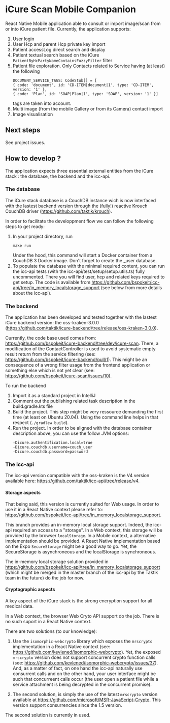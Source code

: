 # iCure Scan Mobile Companion

React Native Mobile application able to consult or import image/scan from or into iCure patient file. Currently, the application supports: 

1. User login
2. User Hcp and parent Hcp private key import
3. Patient accessLog direct search and display
3. Patient textual search based on the iCure `PatientByHcPartyNameContainsFuzzyFilter` filter
4. Patient file exploration. Only Contacts related to Service having (at least) the following 
   ``` 
   DOCUMENT_SERVICE_TAGS: CodeStub[] = [
   { code: 'document', id: 'CD-ITEM|document|1', type: 'CD-ITEM', version: '1' },
   { code: 'Plan', id: 'SOAP|Plan|1', type: 'SOAP', version: '1' }]
   ``` 
   tags are taken into account.
5. Multi image (from the mobile Gallery or from its Camera) contact import
6. Image visualisation

## Next steps

See project issues.

## How to develop ?
The application expects three essential external entities from the iCure stack : the database, the backend and the icc-api.

### The database
The iCure stack database is a CouchDB instance wich is now interfaced with the lastest backend version through the (fully!) reactive Krouch CouchDB driver (https://github.com/taktik/krouch). 

In order to facilitate the developpment flow we can follow the following steps to get ready:

1. In your project directory, run 
   ```
   make run
   ```
   Under the hood, this command will start a Docker container from a CouchDB 3 Docker image. Don't forget to create the _user database. 
2. To populate the database with the minimal required content, you can run the icc-api tests (with the icc-api/test/setup/setup.utils.ts) fully uncommented. There you will find user, hcp and related keys required to get setup. The code is available from https://github.com/bspokeit/icc-api/tree/in_memory_localstorage_support (see below from more details about the icc-api).

### The backend
The application has been developed and tested together with the lastest iCure backend version: the oss-kraken-3.0.0 (https://github.com/taktik/icure-backend/tree/release/oss-kraken-3.0.0).

Currently, the code base used comes from: https://github.com/bspokeit/icure-backend/tree/dev/icure-scan. There, a modification of the ContactController is used to avoid systematic empty result return from the service filtering (see: https://github.com/bspokeit/icure-backend/pull/1). This might be an consequence of a wrong filter usage from the frontend application or something else which is not yet clear (see: https://github.com/bspokeit/icure-scan/issues/10).

To run the backend
1. Import it as a standard project in IntelliJ
2. Comment out the publishing related task description in the build.gradle.kts file
2. Build the project. This step might be very ressource demanding the first time (at least on Ubuntu 20.04). Using the command line helps in that respect (```./gradlew build```).
3. Run the project. In order to be aligned with the database container description above, you can use the follow JVM options: 
   ```
   -Dicure.authentification.local=true
   -Dicure.couchdb.username=couch_user
   -Dicure.couchdb.password=password
   ```
### The icc-api
The icc-api version compatible with the oss-kraken is the V4 version available here: https://github.com/taktik/icc-api/tree/release/v4. 

#### Storage aspects

That being said, this version is currently suited for Web usage. In order to use it in a React Native context please refer to: https://github.com/bspokeit/icc-api/tree/in_memory_localstorage_support. 

This branch provides an in-memory local storage support. Indeed, the icc-api required an access to a "storage". In a Web context, this storage will be provided by the browser ```localStorage```. In a Mobile context, a alternative implementation should be provided. A React Native implementation based on the Expo ```SecureStorage``` might be a good way to go. Yet, the SecureStorage is asynchroneous and the localStorage is synchroneous. 

The in-memory local storage solution provided in https://github.com/bspokeit/icc-api/tree/in_memory_localstorage_support (which might be merged in the master branch of the icc-api by the Taktik team in the future) do the job for now.

#### Cryptographic aspects
A key aspect of the iCure stack is the strong encryption support for all medical data. 

In a Web context, the browser Web Cryto API support do the job. There is no such suport in a React Native context. 

There are two solutions (to our knowledge):

1. Use the ```isomorphic-webcrypto``` library which exposes the ```mrscrypto``` implementation in a React Native context (see: https://github.com/kevlened/isomorphic-webcrypto). Yet, the exposed ```mrscrypto``` version does not support concurrent crypto function calls (see: https://github.com/kevlened/isomorphic-webcrypto/issues/37). And, as a matter of fact, on one hand the icc-api naturally use consurrent calls and on the other hand, your user interface might be such that concurreent calls occur (the user open a patient file while a service attachment is being decrypted in the concurrent promise).

2. The second solution, is simply the use of the latest ```mrscrypto``` version available at https://github.com/microsoft/MSR-JavaScript-Crypto. This version support consurrencies since the 1.5 version. 

The second solution is currently in used.


